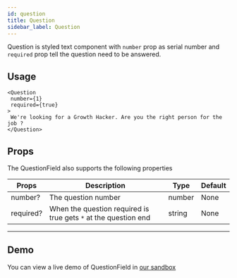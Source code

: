 ```yaml
---
id: question
title: Question
sidebar_label: Question
---
```


Question is styled text component with `number` prop as serial number and `required` prop tell the question need to be answered. 

## Usage
```
<Question
 number={1}
 required={true}   
>
 We're looking for a Growth Hacker. Are you the right person for the job ?
</Question>
```

## Props
The QuestionField also supports the following properties

Props                             | Description                                 | Type                                  | Default
----------------------------------|---------------------------------------------|---------------------------------------|-----------
number?                           | The question number                         | number                                | None
required?                         | When the question required is true gets `*` at the question end | string            | None
--------------------------------------------------------------------------------------------------------------------------------

## Demo
You can view a live demo of QuestionField in [our sandbox](https://github.com/)

